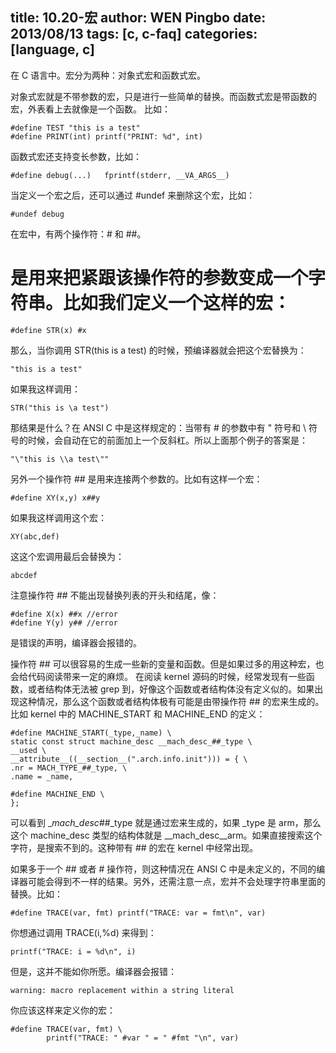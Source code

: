 title: 10.20-宏
author: WEN Pingbo <wengpingbo AT gmail.com>
date: 2013/08/13
tags: [c, c-faq]
categories: [language, c]
---

在 C 语言中。宏分为两种：对象式宏和函数式宏。

对象式宏就是不带参数的宏，只是进行一些简单的替换。而函数式宏是带函数的宏，外表看上去就像是一个函数。
比如：

```
#define TEST "this is a test"
#define PRINT(int) printf("PRINT: %d", int)
```

<!-- more -->

函数式宏还支持变长参数，比如：

```
#define debug(...)   fprintf(stderr, __VA_ARGS__)
```

当定义一个宏之后，还可以通过 #undef 来删除这个宏，比如：

```
#undef debug
```

在宏中，有两个操作符：\# 和 ##。

# 是用来把紧跟该操作符的参数变成一个字符串。比如我们定义一个这样的宏：

```
#define STR(x) #x
```

那么，当你调用 STR(this is a test) 的时候，预编译器就会把这个宏替换为：

```
"this is a test"
```

如果我这样调用：

```
STR("this is \a test")
```

那结果是什么？在 ANSI C 中是这样规定的：当带有 # 的参数中有 " 符号和 \ 符号的时候，会自动在它的前面加上一个反斜杠。所以上面那个例子的答案是：

```
"\"this is \\a test\""
```

另外一个操作符 ## 是用来连接两个参数的。比如有这样一个宏：

```
#define XY(x,y) x##y
```

如果我这样调用这个宏：

```
XY(abc,def)
```

这这个宏调用最后会替换为：

```
abcdef
```

注意操作符 ## 不能出现替换列表的开头和结尾，像：

```
#define X(x) ##x //error
#define Y(y) y## //error
```

是错误的声明，编译器会报错的。

操作符 ## 可以很容易的生成一些新的变量和函数。但是如果过多的用这种宏，也会给代码阅读带来一定的麻烦。
在阅读 kernel 源码的时候，经常发现有一些函数，或者结构体无法被 grep 到，好像这个函数或者结构体没有定义似的。如果出现这种情况，那么这个函数或者结构体极有可能是由带操作符 ## 的宏来生成的。
比如 kernel 中的 MACHINE_START 和 MACHINE_END 的定义：

```
#define MACHINE_START(_type,_name) \ 
static const struct machine_desc __mach_desc_##_type \
__used \
__attribute__((__section__(".arch.info.init"))) = { \
.nr = MACH_TYPE_##_type, \
.name = _name,

#define MACHINE_END \
};
```

可以看到 __mach_desc_##_type 就是通过宏来生成的，如果 _type 是 arm，那么这个 machine_desc 类型的结构体就是 __mach_desc__arm。如果直接搜索这个字符，是搜索不到的。这种带有 ## 的宏在 kernel 中经常出现。


如果多于一个 ## 或者 # 操作符，则这种情况在 ANSI C 中是未定义的，不同的编译器可能会得到不一样的结果。另外，还需注意一点，宏并不会处理字符串里面的替换。比如：

```
#define TRACE(var, fmt) printf("TRACE: var = fmt\n", var)
```

你想通过调用 TRACE(i,%d) 来得到：

```
printf("TRACE: i = %d\n", i)
```

但是，这并不能如你所愿。编译器会报错：

```
warning: macro replacement within a string literal
```

你应该这样来定义你的宏：

```
#define TRACE(var, fmt) \
		printf("TRACE: " #var " = " #fmt "\n", var)
```
